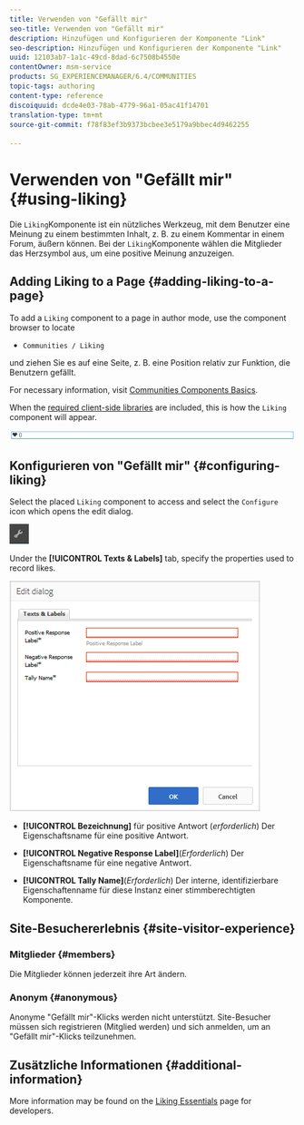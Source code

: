 ```yaml
---
title: Verwenden von "Gefällt mir"
seo-title: Verwenden von "Gefällt mir"
description: Hinzufügen und Konfigurieren der Komponente "Link"
seo-description: Hinzufügen und Konfigurieren der Komponente "Link"
uuid: 12103ab7-1a1c-49cd-8dad-6c7508b4550e
contentOwner: msm-service
products: SG_EXPERIENCEMANAGER/6.4/COMMUNITIES
topic-tags: authoring
content-type: reference
discoiquuid: dcde4e03-78ab-4779-96a1-05ac41f14701
translation-type: tm+mt
source-git-commit: f78f83ef3b9373bcbee3e5179a9bbec4d9462255

---
```



# Verwenden von &quot;Gefällt mir&quot; {#using-liking}

Die `Liking`Komponente ist ein nützliches Werkzeug, mit dem Benutzer eine Meinung zu einem bestimmten Inhalt, z. B. zu einem Kommentar in einem Forum, äußern können. Bei der `Liking`Komponente wählen die Mitglieder das Herzsymbol aus, um eine positive Meinung anzuzeigen.

## Adding Liking to a Page {#adding-liking-to-a-page}

To add a `Liking` component to a page in author mode, use the component browser to locate

* `Communities / Liking`

und ziehen Sie es auf eine Seite, z. B. eine Position relativ zur Funktion, die Benutzern gefällt.

For necessary information, visit [Communities Components Basics](basics.md).

When the [required client-side libraries](essentials-liking.md#essentials-for-client-side) are included, this is how the `Liking` component will appear.

![chlimage_1-93](assets/chlimage_1-93.png)

## Konfigurieren von &quot;Gefällt mir&quot; {#configuring-liking}

Select the placed `Liking` component to access and select the `Configure` icon which opens the edit dialog.

![chlimage_1-94](assets/chlimage_1-94.png)

Under the **[!UICONTROL Texts &amp; Labels]** tab, specify the properties used to record likes.

![chlimage_1-95](assets/chlimage_1-95.png)

* **[!UICONTROL Bezeichnung]** für positive Antwort (*erforderlich*) Der Eigenschaftsname für eine positive Antwort.

* **[!UICONTROL Negative Response Label]**(*Erforderlich*) Der Eigenschaftsname für eine negative Antwort.

* **[!UICONTROL Tally Name]**(*Erforderlich*) Der interne, identifizierbare Eigenschaftenname für diese Instanz einer stimmberechtigten Komponente.

## Site-Besuchererlebnis {#site-visitor-experience}

### Mitglieder {#members}

Die Mitglieder können jederzeit ihre Art ändern.

### Anonym {#anonymous}

Anonyme &quot;Gefällt mir&quot;-Klicks werden nicht unterstützt. Site-Besucher müssen sich registrieren (Mitglied werden) und sich anmelden, um an &quot;Gefällt mir&quot;-Klicks teilzunehmen.

## Zusätzliche Informationen {#additional-information}

More information may be found on the [Liking Essentials](essentials-liking.md) page for developers.

